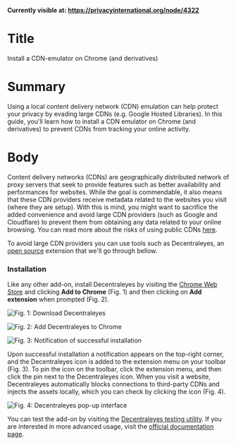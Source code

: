 **Currently visible at: https://privacyinternational.org/node/4322**

# Title  #
Install a CDN-emulator on Chrome (and derivatives)

# Summary #
Using a local content delivery network (CDN) emulation can help protect your privacy by evading large CDNs (e.g. Google Hosted Libraries). In this guide, you'll learn how to install a CDN emulator on Chrome (and derivatives) to prevent CDNs from tracking your online activity.

# Body #
Content delivery networks (CDNs) are geographically distributed network of proxy servers that seek to provide features such as better availability and performances for websites. While the goal is commendable, it also means that these CDN providers receive metadata related to the websites you visit (where they are setup). With this is mind, you might want to sacrifice the added convenience and avoid large CDN providers (such as Google and Cloudflare) to prevent them from obtaining any data related to your online browsing. You can read more about the risks of using public CDNs [here](https://httptoolkit.com/blog/public-cdn-risks/).

To avoid large CDN providers you can use tools such as Decentraleyes, an [open source](https://git.synz.io/Synzvato/decentraleyes) extension that we'll go through bellow. 

### Installation ###

Like any other add-on, install Decentraleyes by visiting the [Chrome Web Store][1] and clicking **Add to Chrome** (Fig. 1) and then clicking on **Add extension** when prompted (Fig. 2).

![Fig. 1: Download Decentraleyes](../../images/Chrome/decentraleyes-add.png?raw=true)

![Fig. 2: Add Decentraleyes to Chrome](../../images/Chrome/decentraleyes-prompt.png?raw=true)

![Fig. 3: Notification of successful installation](../../images/Chrome/decentraleyes-notify.png?raw=true)

Upon successful installation a notification appears on the top-right corner, and the Decentraleyes icon is added to the extension menu on your toolbar (Fig. 3). To pin the icon on the toolbar, click the extension menu, and then click the pin next to the Decentraleyes icon. When you visit a website, Decentraleyes automatically blocks connections to third-party CDNs and injects the assets locally, which you can check by clicking the icon (Fig. 4).

![Fig. 4: Decentraleyes pop-up interface](../../images/Chrome/decentraleyes-test.png?raw=true)

You can test the add-on by visiting the [Decentraleyes testing utility][2]. If you are interested in more advanced usage, visit the [official documentation page][3].

[1]: https://chrome.google.com/webstore/detail/decentraleyes/ldpochfccmkkmhdbclfhpagapcfdljkj

[2]: https://decentraleyes.org/test/

[3]: https://git.synz.io/Synzvato/decentraleyes/-/wikis/
